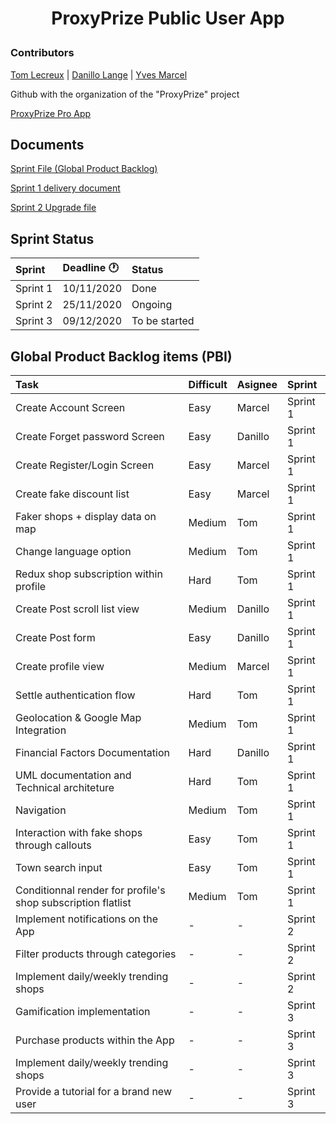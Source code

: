 <h1 align="center">
  ProxyPrize Public User App<p>
  
</h1>

### Contributors

[Tom Lecreux](https://github.com/TomRaz7) |
[Danillo Lange](https://github.com/roxdan) | 
[Yves Marcel](https://github.com/Marcel75Git)


Github with the organization of the "ProxyPrize" project

[ProxyPrize Pro App](https://github.com/TomRaz7/ProxyPrizes_ProApp)

## Documents 

[Sprint File (Global Product Backlog)](https://docs.google.com/document/d/1ITNbgL-sYImb7OesFLkRM0NnmfYxn0Vx3P2fX3dLdjw/edit#) 

[Sprint 1 delivery document](https://docs.google.com/document/d/102jllO_UXDWyHpwsNhTn4fyqwcMvPCtMYaSrJxBcz7Q/edit)

[Sprint 2 Upgrade file](https://docs.google.com/document/d/1m9Kzkq1-Rx0bekUdKr_ZYXPwn_9wVFpd2F-ueqXX1Jo/edit#)

## Sprint Status

|Sprint | Deadline :clock1: | Status |
|:---------|:------------|:-----|
|Sprint 1  | 10/11/2020 | Done |
|Sprint 2  | 25/11/2020 | Ongoing |
|Sprint 3  | 09/12/2020 | To be started |


## Global Product Backlog items (PBI)

|Task                                 |Difficult |Asignee |Sprint |
|:------------------------------------|:--------|:--------|:--------|
|Create Account Screen			  | Easy    | Marcel  | Sprint 1|
|Create Forget password Screen      | Easy    | Danillo | Sprint 1|
|Create Register/Login Screen       | Easy    | Marcel  | Sprint 1|
|Create fake discount list          | Easy    | Marcel  | Sprint 1|
|Faker shops + display data on map  | Medium  | Tom     | Sprint 1|
|Change language option             | Medium  | Tom     | Sprint 1|
|Redux shop subscription within profile     | Hard  | Tom | Sprint 1|
|Create Post scroll list view       | Medium  | Danillo | Sprint 1|
|Create Post form                   | Easy    | Danillo | Sprint 1|
|Create profile view                | Medium  | Marcel  | Sprint 1|
|Settle authentication flow         | Hard   | Tom | Sprint 1|
|Geolocation & Google Map Integration      | Medium   | Tom | Sprint 1|
|Financial Factors Documentation      | Hard   | Danillo | Sprint 1|
|UML documentation and Technical architeture      | Hard   | Tom | Sprint 1|
|Navigation                         | Medium   | Tom | Sprint 1|
|Interaction with fake shops through callouts      | Easy   | Tom | Sprint 1|
|Town search input     | Easy   | Tom | Sprint 1|
|Conditionnal render for profile's shop subscription flatlist     | Medium   | Tom | Sprint 1|
|Implement notifications on the App     | -   | - | Sprint 2|
|Filter products through categories     | -   | - | Sprint 2|
|Implement daily/weekly trending shops     | -   | - | Sprint 2|
|Gamification implementation     | -   | - | Sprint 3|
|Purchase products within the App     | -   | - | Sprint 3|
|Implement daily/weekly trending shops     | -   | - | Sprint 3|
|Provide a tutorial for a brand new user     | -   | - | Sprint 3|
